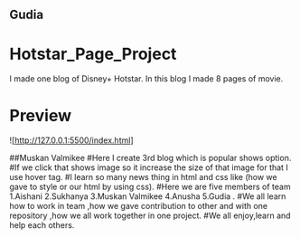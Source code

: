 ## Gudia
# Hotstar_Page_Project
I made one blog of Disney+ Hotstar.
In this blog I made 8 pages of movie.
# Preview
![http://127.0.0.1:5500/index.html]


##Muskan Valmikee
#Here I create 3rd blog which is popular shows option.
#If we click that shows image so it increase the size of that image for that I use hover tag.
#I learn so many news thing in html and css like (how we gave to style or our html by using css).
#Here we are five members of team 1.Aishani 2.Sukhanya 3.Muskan Valmikee 4.Anusha 5.Gudia .
#We all learn how to work in team ,how we gave contribution to other and with one repository ,how we all work together in one project.
#We all enjoy,learn and help each others.
